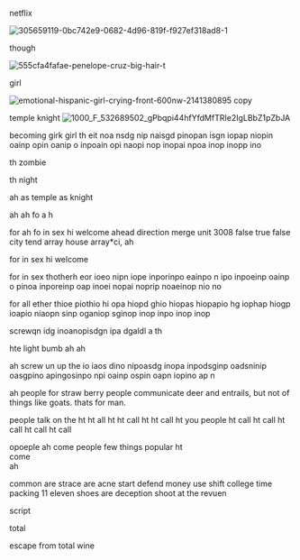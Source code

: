 netflix

![305659119-0bc742e9-0682-4d96-819f-f927ef318ad8-1](https://github.com/user-attachments/assets/5666ed5f-3bab-4158-aa36-69df72dc4bbb)


though

![555cfa4fafae-penelope-cruz-big-hair-t](https://github.com/user-attachments/assets/674ec4ed-7dc3-422e-b94e-3b43d4fd3d7b)


girl

![emotional-hispanic-girl-crying-front-600nw-2141380895 copy](https://github.com/user-attachments/assets/ba087d0b-24b3-4042-b958-505f3f1fb9c2)


temple knight ![1000_F_532689502_gPbqpi44hfYfdMfTRIe2IgLBbZ1pZbJA](https://github.com/user-attachments/assets/f3338fac-2eb1-4c83-a5c6-78e514eacf87)


becoming girk girl 
                   th eit noa nsdg nip naisgd pinopan isgn iopap niopin oainp opin oanip o inpoain opi naopi nop inopai npoa inop inopp ino

  th
    zombie 

  th
    night 

  ah
    as 
      temple 
       as 
         knight 

ah 
  ah 
fo   a h 

for   ah
   fo in sex hi welcome  ahead direction merge unit 3008 false true false city tend array house array*ci, ah 

for
   in sex hi welcome 

for
   in sex thotherh eor ioeo nipn iope inporinpo eainpo n ipo inpoeinp oainp o pinoa inporeinp oap inoei nopai noprip noaeinop nio no  

for 
    all ether thioe piothio hi opa hiopd ghio hiopas hiopapio hg iophap hiogp ioapio niaopn sinp oganiop sginop inop inpo inop inop 

  screwqn idg inoanopisdgn ipa dgaldl a
th 

  hte
     light bumb 
    ah 
  ah 

  ah 
    screw un up the io iaos dino nipoasdg inopa inpodsginp oadsninip oasgpino apingosinpo npi oainp ospin oapn iopino ap n

ah people for straw berry people communicate deer and entrails, but not of things like goats. thats for man.

people talk on the 
   ht              ht all 
     ht                   ht call 
   ht                            ht call 
     ht  you people                     ht call 
   ht               call                       ht call 
ht                       call                          ht call 

opoeple   ah come people few things popular
       ht  
  come    
ah     

common are strace are acne start defend money use shift college time packing 11 eleven shoes are deception shoot at the revuen

script 

total

escape from total wine

